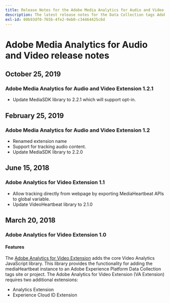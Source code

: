 ```yaml
---
title: Release Notes for the Adobe Media Analytics for Audio and Video Extension
description: The latest release notes for the Data Collection tags Adobe Media Analytics for Audio and Video extension in Adobe Experience Platform.
exl-id: 00b93df0-765b-4fe2-9eb0-c34464425c6d
---
```

# Adobe Media Analytics for Audio and Video release notes

## October 25, 2019

### Adobe Media Analytics for Audio and Video Extension 1.2.1

* Update MediaSDK library to 2.2.1 which will support opt-in.

## February 25, 2019

### Adobe Media Analytics for Audio and Video Extension 1.2

* Renamed extension name
* Support for tracking audio content.
* Update MediaSDK library to 2.2.0

## June 15, 2018

### Adobe Analytics for Video Extension 1.1

* Allow tracking directly from webpage by exporting MediaHeartbeat APIs to global variable.
* Update VideoHeartbeat library to 2.1.0

## March 20, 2018

### Adobe Analytics for Video Extension 1.0

#### **Features**

The [Adobe Analytics for Video Extension](/help/extension-reference/web/adobe-media-analytics-for-audio-and-video-extension/overview.md) adds the core Video Analytics JavaScript library. This library provides the functionality for adding the mediaHeartbeat instance to an Adobe Experience Platform Data Collection tags site or project. The Adobe Analytics for Video Extension (VA Extension) requires two additional extensions:

* Analytics Extension
* Experience Cloud ID Extension
